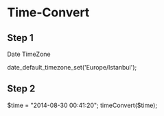 Time-Convert
============

<h2>Step 1 </h2>

Date TimeZone

date_default_timezone_set('Europe/Istanbul');


<h2>Step 2 </h2>


$time = "2014-08-30 00:41:20";
timeConvert($time);

